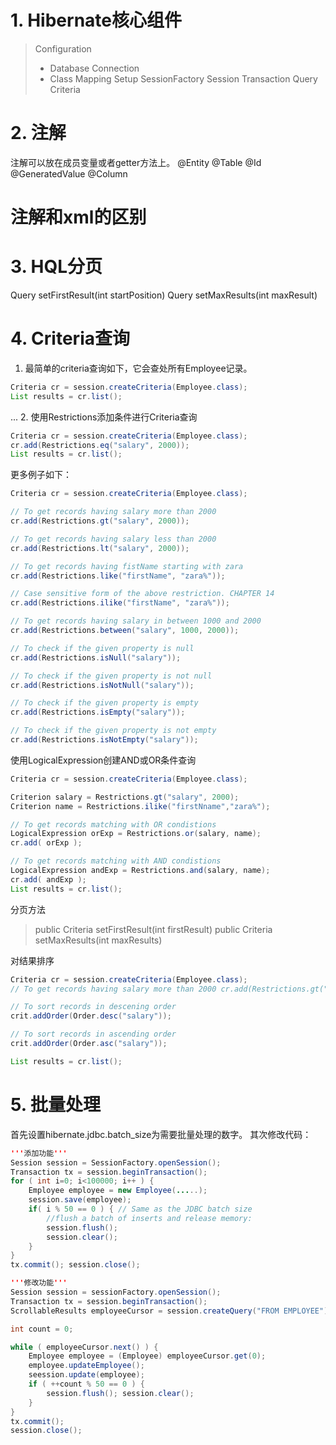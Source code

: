 # 1. Hibernate核心组件
> Configuration
> - Database Connection
> - Class Mapping Setup
> SessionFactory
> Session
> Transaction
> Query
> Criteria

# 2. 注解
注解可以放在成员变量或者getter方法上。
@Entity
@Table
@Id @GeneratedValue
@Column
# 注解和xml的区别

# 3. HQL分页
Query setFirstResult(int startPosition)
Query setMaxResults(int maxResult)

# 4. Criteria查询
1. 最简单的criteria查询如下，它会查处所有Employee记录。
```java
Criteria cr = session.createCriteria(Employee.class);
List results = cr.list();
```
...
2. 使用Restrictions添加条件进行Criteria查询
```java
Criteria cr = session.createCriteria(Employee.class);
cr.add(Restrictions.eq("salary", 2000));
List results = cr.list();
```
更多例子如下：
```java
Criteria cr = session.createCriteria(Employee.class); 

// To get records having salary more than 2000
cr.add(Restrictions.gt("salary", 2000)); 

// To get records having salary less than 2000
cr.add(Restrictions.lt("salary", 2000)); 

// To get records having fistName starting with zara
cr.add(Restrictions.like("firstName", "zara%")); 

// Case sensitive form of the above restriction. CHAPTER 14
cr.add(Restrictions.ilike("firstName", "zara%")); 

// To get records having salary in between 1000 and 2000
cr.add(Restrictions.between("salary", 1000, 2000)); 

// To check if the given property is null
cr.add(Restrictions.isNull("salary")); 

// To check if the given property is not null
cr.add(Restrictions.isNotNull("salary")); 

// To check if the given property is empty
cr.add(Restrictions.isEmpty("salary")); 

// To check if the given property is not empty
cr.add(Restrictions.isNotEmpty("salary"));
```
使用LogicalExpression创建AND或OR条件查询
```java
Criteria cr = session.createCriteria(Employee.class); 

Criterion salary = Restrictions.gt("salary", 2000);
Criterion name = Restrictions.ilike("firstNname","zara%");

// To get records matching with OR condistions 
LogicalExpression orExp = Restrictions.or(salary, name);
cr.add( orExp );

// To get records matching with AND condistions 
LogicalExpression andExp = Restrictions.and(salary, name); 
cr.add( andExp ); 
List results = cr.list();
```
分页方法
> public Criteria setFirstResult(int firstResult)
> public Criteria setMaxResults(int maxResults)

对结果排序
```java
Criteria cr = session.createCriteria(Employee.class); 
// To get records having salary more than 2000 cr.add(Restrictions.gt("salary", 2000)); 

// To sort records in descening order 
crit.addOrder(Order.desc("salary")); 

// To sort records in ascending order 
crit.addOrder(Order.asc("salary")); 

List results = cr.list();
```
# 5. 批量处理
首先设置hibernate.jdbc.batch_size为需要批量处理的数字。
其次修改代码：
```java
'''添加功能'''
Session session = SessionFactory.openSession(); 
Transaction tx = session.beginTransaction(); 
for ( int i=0; i<100000; i++ ) { 
    Employee employee = new Employee(.....); 
    session.save(employee); 
    if( i % 50 == 0 ) { // Same as the JDBC batch size 
        //flush a batch of inserts and release memory: 
        session.flush(); 
        session.clear(); 
    } 
} 
tx.commit(); session.close();
```

```java
'''修改功能'''
Session session = sessionFactory.openSession(); 
Transaction tx = session.beginTransaction();
ScrollableResults employeeCursor = session.createQuery("FROM EMPLOYEE") .scroll(); 

int count = 0; 

while ( employeeCursor.next() ) { 
    Employee employee = (Employee) employeeCursor.get(0); 
    employee.updateEmployee(); 
    seession.update(employee); 
    if ( ++count % 50 == 0 ) { 
        session.flush(); session.clear(); 
    } 
} 
tx.commit(); 
session.close();
```
